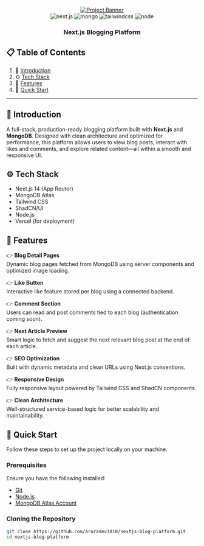 <div align="center">
  <br />
  <a href="https://your-deployed-url.com" target="_blank">
    <img src="https://github.com/user-attachments/assets/60e31a80-29ec-4358-a9cf-2d45fa0c5f30" alt="Project Banner">
  </a>
  <br />

  <div>
    <img src="https://img.shields.io/badge/Next.js-000000?style=for-the-badge&logo=nextdotjs&logoColor=white" alt="next.js" />
    <img src="https://img.shields.io/badge/MongoDB-4EA94B?style=for-the-badge&logo=mongodb&logoColor=white" alt="mongo" />
    <img src="https://img.shields.io/badge/-Tailwind_CSS-06B6D4?style=for-the-badge&logo=tailwindcss&logoColor=white" alt="tailwindcss" />
    <img src="https://img.shields.io/badge/Node.js-339933?style=for-the-badge&logo=nodedotjs&logoColor=white" alt="node" />
  </div>

  <h3 align="center">Next.js Blogging Platform</h3>
</div>

## 📋 <a name="table">Table of Contents</a>

1. 📝 [Introduction](#introduction)  
2. ⚙️ [Tech Stack](#tech-stack)  
3. 🔋 [Features](#features)  
4. 🚀 [Quick Start](#quick-start)

---

## <a name="introduction">📝 Introduction</a>

A full-stack, production-ready blogging platform built with **Next.js** and **MongoDB**. Designed with clean architecture and optimized for performance, this platform allows users to view blog posts, interact with likes and comments, and explore related content—all within a smooth and responsive UI.

## <a name="tech-stack">⚙️ Tech Stack</a>

- Next.js 14 (App Router)
- MongoDB Atlas
- Tailwind CSS
- ShadCN/UI
- Node.js
- Vercel (for deployment)

## <a name="features">🔋 Features</a>

👉 **Blog Detail Pages**  
Dynamic blog pages fetched from MongoDB using server components and optimized image loading.

👉 **Like Button**  
Interactive like feature stored per blog using a connected backend.

👉 **Comment Section**  
Users can read and post comments tied to each blog (authentication coming soon).

👉 **Next Article Preview**  
Smart logic to fetch and suggest the next relevant blog post at the end of each article.

👉 **SEO Optimization**  
Built with dynamic metadata and clean URLs using Next.js conventions.

👉 **Responsive Design**  
Fully responsive layout powered by Tailwind CSS and ShadCN components.

👉 **Clean Architecture**  
Well-structured service-based logic for better scalability and maintainability.

## <a name="quick-start">🚀 Quick Start</a>

Follow these steps to set up the project locally on your machine.

### **Prerequisites**

Ensure you have the following installed:

- [Git](https://git-scm.com/)  
- [Node.js](https://nodejs.org/)  
- [MongoDB Atlas Account](https://www.mongodb.com/cloud/atlas)

### **Cloning the Repository**

```bash
git clone https://github.com/aroradev1010/nextjs-blog-platform.git
cd nextjs-blog-platform
